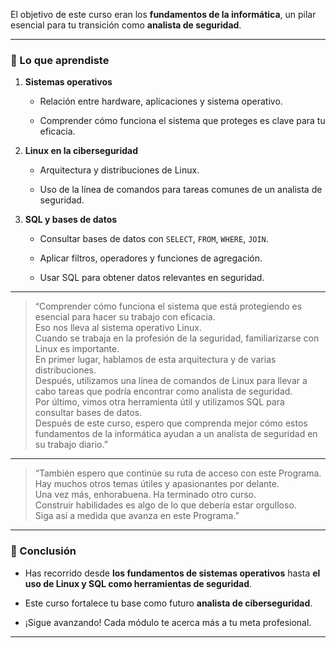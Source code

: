 
El objetivo de este curso eran los **fundamentos de la informática**, un pilar esencial para tu transición como **analista de seguridad**.

---

### 📌 Lo que aprendiste

1. **Sistemas operativos**
    
    - Relación entre hardware, aplicaciones y sistema operativo.
        
    - Comprender cómo funciona el sistema que proteges es clave para tu eficacia.
        
2. **Linux en la ciberseguridad**
    
    - Arquitectura y distribuciones de Linux.
        
    - Uso de la línea de comandos para tareas comunes de un analista de seguridad.
        
3. **SQL y bases de datos**
    
    - Consultar bases de datos con `SELECT`, `FROM`, `WHERE`, `JOIN`.
        
    - Aplicar filtros, operadores y funciones de agregación.
        
    - Usar SQL para obtener datos relevantes en seguridad.
        

---



> “Comprender cómo funciona el sistema que está protegiendo es esencial para hacer su trabajo con eficacia.  
> Eso nos lleva al sistema operativo Linux.  
> Cuando se trabaja en la profesión de la seguridad, familiarizarse con Linux es importante.  
> En primer lugar, hablamos de esta arquitectura y de varias distribuciones.  
> Después, utilizamos una línea de comandos de Linux para llevar a cabo tareas que podría encontrar como analista de seguridad.  
> Por último, vimos otra herramienta útil y utilizamos SQL para consultar bases de datos.  
> Después de este curso, espero que comprenda mejor cómo estos fundamentos de la informática ayudan a un analista de seguridad en su trabajo diario.”

---


> “También espero que continúe su ruta de acceso con este Programa.  
> Hay muchos otros temas útiles y apasionantes por delante.  
> Una vez más, enhorabuena. Ha terminado otro curso.  
> Construir habilidades es algo de lo que debería estar orgulloso.  
> Siga así a medida que avanza en este Programa.”

---

### 🚀 Conclusión

- Has recorrido desde **los fundamentos de sistemas operativos** hasta **el uso de Linux y SQL como herramientas de seguridad**.
    
- Este curso fortalece tu base como futuro **analista de ciberseguridad**.
    
- ¡Sigue avanzando! Cada módulo te acerca más a tu meta profesional.
    

---
